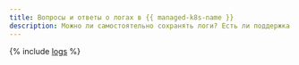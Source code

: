 ```yaml
---
title: Вопросы и ответы о логах в {{ managed-k8s-name }}
description: Можно ли самостоятельно сохранять логи? Есть ли поддержка Horizontal Pod Autoscaler? Ответы на эти и другие вопросы — в этой статье.
---
```


{% include [logs](../../_qa/managed-kubernetes/logs.md) %}